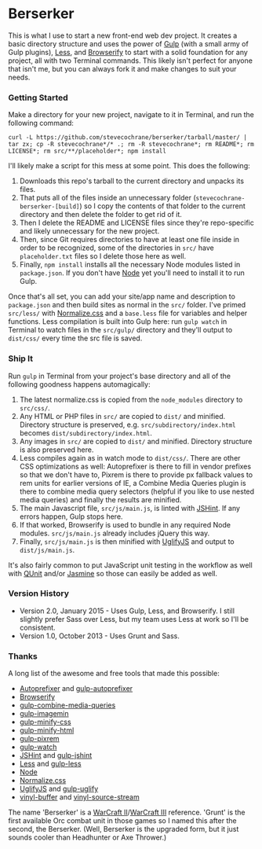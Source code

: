 # Berserker

This is what I use to start a new front-end web dev project. It creates a basic directory structure and uses the power of [Gulp](http://gulpjs.com) (with a small army of Gulp plugins), [Less](http://lesscss.org), and [Browserify](http://browserify.org) to start with a solid foundation for any project, all with two Terminal commands. This likely isn't perfect for anyone that isn't me, but you can always fork it and make changes to suit your needs.

### Getting Started

Make a directory for your new project, navigate to it in Terminal, and run the following command:

    curl -L https://github.com/stevecochrane/berserker/tarball/master/ | tar zx; cp -R stevecochrane*/* .; rm -R stevecochrane*; rm README*; rm LICENSE*; rm src/**/placeholder*; npm install

I'll likely make a script for this mess at some point. This does the following:

1. Downloads this repo's tarball to the current directory and unpacks its files.
2. That puts all of the files inside an unnecessary folder (`stevecochrane-berserker-[build]`) so I copy the contents of that folder to the current directory and then delete the folder to get rid of it.
3. Then I delete the README and LICENSE files since they're repo-specific and likely unnecessary for the new project.
4. Then, since Git requires directories to have at least one file inside in order to be recognized, some of the directories in `src/` have `placeholder.txt` files so I delete those here as well.
4. Finally, `npm install` installs all the necessary Node modules listed in `package.json`. If you don't have [Node](http://nodejs.org) yet you'll need to install it to run Gulp.

Once that's all set, you can add your site/app name and description to `package.json` and then build sites as normal in the `src/` folder. I've primed `src/less/` with [Normalize.css](http://necolas.github.io/normalize.css/) and a `base.less` file for variables and helper functions. Less compilation is built into Gulp here: run `gulp watch` in Terminal to watch files in the `src/gulp/` directory and they'll output to `dist/css/` every time the src file is saved.

### Ship It

Run `gulp` in Terminal from your project's base directory and all of the following goodness happens automagically:

1. The latest normalize.css is copied from the `node_modules` directory to `src/css/`.
2. Any HTML or PHP files in `src/` are copied to `dist/` and minified. Directory structure is preserved, e.g. `src/subdirectory/index.html` becomes `dist/subdirectory/index.html`.
2. Any images in `src/` are copied to `dist/` and minified. Directory structure is also preserved here.
3. Less compiles again as in watch mode to `dist/css/`. There are other CSS optimizations as well: Autoprefixer is there to fill in vendor prefixes so that we don't have to, Pixrem is there to provide px fallback values to rem units for earlier versions of IE, a Combine Media Queries plugin is there to combine media query selectors (helpful if you like to use nested media queries) and finally the results are minified.
4. The main Javascript file, `src/js/main.js`, is linted with [JSHint](http://jshint.com). If any errors happen, Gulp stops here.
5. If that worked, Browserify is used to bundle in any required Node modules. `src/js/main.js` already includes jQuery this way.
6. Finally, `src/js/main.js` is then minified with [UglifyJS](http://lisperator.net/uglifyjs/) and output to `dist/js/main.js`.

It's also fairly common to put JavaScript unit testing in the workflow as well with [QUnit](http://qunitjs.com) and/or [Jasmine](http://pivotal.github.io/jasmine/) so those can easily be added as well.

### Version History

- Version 2.0, January 2015 - Uses Gulp, Less, and Browserify. I still slightly prefer Sass over Less, but my team uses Less at work so I'll be consistent.
- Version 1.0, October 2013 - Uses Grunt and Sass.

### Thanks

A long list of the awesome and free tools that made this possible:

- [Autoprefixer](https://github.com/postcss/autoprefixer) and [gulp-autoprefixer](https://www.npmjs.com/package/gulp-autoprefixer)
- [Browserify](http://browserify.org)
- [gulp-combine-media-queries](https://www.npmjs.com/package/gulp-combine-media-queries)
- [gulp-imagemin](https://www.npmjs.com/package/gulp-imagemin)
- [gulp-minify-css](https://www.npmjs.com/package/gulp-minify-css)
- [gulp-minify-html](https://www.npmjs.com/package/gulp-minify-html)
- [gulp-pixrem](https://www.npmjs.com/package/gulp-pixrem)
- [gulp-watch](https://www.npmjs.com/package/gulp-watch)
- [JSHint](http://jshint.com) and [gulp-jshint](https://www.npmjs.com/package/gulp-jshint)
- [Less](http://lesscss.org) and [gulp-less](https://www.npmjs.com/package/gulp-less)
- [Node](http://nodejs.org)
- [Normalize.css](http://necolas.github.io/normalize.css/)
- [UglifyJS](http://lisperator.net/uglifyjs/) and [gulp-uglify](https://www.npmjs.com/package/gulp-uglify)
- [vinyl-buffer](https://www.npmjs.com/package/vinyl-buffer) and [vinyl-source-stream](https://www.npmjs.com/package/vinyl-source-stream)

The name 'Berserker' is a [WarCraft II](http://en.wikipedia.org/wiki/Warcraft_ii)/[WarCraft III](http://en.wikipedia.org/wiki/Warcraft_iii) reference. 'Grunt' is the first available Orc combat unit in those games so I named this after the second, the Berserker. (Well, Berserker is the upgraded form, but it just sounds cooler than Headhunter or Axe Thrower.)